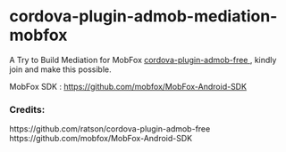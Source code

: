 # cordova-plugin-admob-mediation-mobfox
A Try to Build Mediation for MobFox
<a href='https://github.com/ratson/cordova-plugin-admob-free'>
  cordova-plugin-admob-free
</a>, kindly join and make this possible.

MobFox SDK : https://github.com/mobfox/MobFox-Android-SDK

<h3>Credits:</h3>
https://github.com/ratson/cordova-plugin-admob-free
<br>
https://github.com/mobfox/MobFox-Android-SDK
